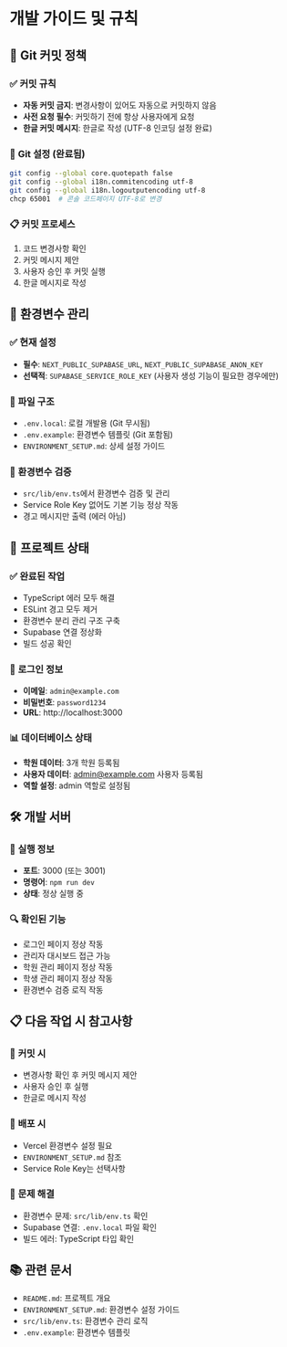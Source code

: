 # 개발 가이드 및 규칙

## 📝 Git 커밋 정책

### ✅ **커밋 규칙**
- **자동 커밋 금지**: 변경사항이 있어도 자동으로 커밋하지 않음
- **사전 요청 필수**: 커밋하기 전에 항상 사용자에게 요청
- **한글 커밋 메시지**: 한글로 작성 (UTF-8 인코딩 설정 완료)

### 🔧 **Git 설정 (완료됨)**
```bash
git config --global core.quotepath false
git config --global i18n.commitencoding utf-8
git config --global i18n.logoutputencoding utf-8
chcp 65001  # 콘솔 코드페이지 UTF-8로 변경
```

### 📋 **커밋 프로세스**
1. 코드 변경사항 확인
2. 커밋 메시지 제안
3. 사용자 승인 후 커밋 실행
4. 한글 메시지로 작성

## 🚀 환경변수 관리

### ✅ **현재 설정**
- **필수**: `NEXT_PUBLIC_SUPABASE_URL`, `NEXT_PUBLIC_SUPABASE_ANON_KEY`
- **선택적**: `SUPABASE_SERVICE_ROLE_KEY` (사용자 생성 기능이 필요한 경우에만)

### 📁 **파일 구조**
- `.env.local`: 로컬 개발용 (Git 무시됨)
- `.env.example`: 환경변수 템플릿 (Git 포함됨)
- `ENVIRONMENT_SETUP.md`: 상세 설정 가이드

### 🔧 **환경변수 검증**
- `src/lib/env.ts`에서 환경변수 검증 및 관리
- Service Role Key 없어도 기본 기능 정상 작동
- 경고 메시지만 출력 (에러 아님)

## 🎯 프로젝트 상태

### ✅ **완료된 작업**
- TypeScript 에러 모두 해결
- ESLint 경고 모두 제거
- 환경변수 분리 관리 구조 구축
- Supabase 연결 정상화
- 빌드 성공 확인

### 🔑 **로그인 정보**
- **이메일**: `admin@example.com`
- **비밀번호**: `password1234`
- **URL**: http://localhost:3000

### 📊 **데이터베이스 상태**
- **학원 데이터**: 3개 학원 등록됨
- **사용자 데이터**: admin@example.com 사용자 등록됨
- **역할 설정**: admin 역할로 설정됨

## 🛠️ 개발 서버

### 📍 **실행 정보**
- **포트**: 3000 (또는 3001)
- **명령어**: `npm run dev`
- **상태**: 정상 실행 중

### 🔍 **확인된 기능**
- 로그인 페이지 정상 작동
- 관리자 대시보드 접근 가능
- 학원 관리 페이지 정상 작동
- 학생 관리 페이지 정상 작동
- 환경변수 검증 로직 작동

## 📋 다음 작업 시 참고사항

### 🔄 **커밋 시**
- 변경사항 확인 후 커밋 메시지 제안
- 사용자 승인 후 실행
- 한글로 메시지 작성

### 🚀 **배포 시**
- Vercel 환경변수 설정 필요
- `ENVIRONMENT_SETUP.md` 참조
- Service Role Key는 선택사항

### 🐛 **문제 해결**
- 환경변수 문제: `src/lib/env.ts` 확인
- Supabase 연결: `.env.local` 파일 확인
- 빌드 에러: TypeScript 타입 확인

## 📚 관련 문서
- `README.md`: 프로젝트 개요
- `ENVIRONMENT_SETUP.md`: 환경변수 설정 가이드
- `src/lib/env.ts`: 환경변수 관리 로직
- `.env.example`: 환경변수 템플릿
